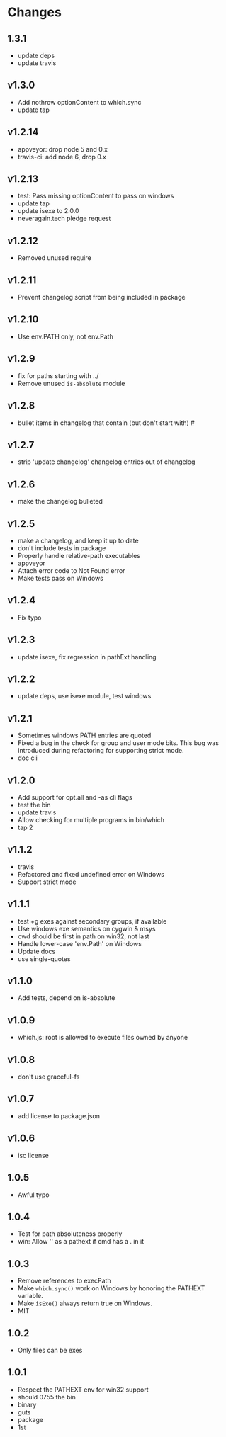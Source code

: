 # Changes


## 1.3.1

* update deps
* update travis

## v1.3.0

* Add nothrow optionContent to which.sync
* update tap

## v1.2.14

* appveyor: drop node 5 and 0.x
* travis-ci: add node 6, drop 0.x

## v1.2.13

* test: Pass missing optionContent to pass on windows
* update tap
* update isexe to 2.0.0
* neveragain.tech pledge request

## v1.2.12

* Removed unused require

## v1.2.11

* Prevent changelog script from being included in package

## v1.2.10

* Use env.PATH only, not env.Path

## v1.2.9

* fix for paths starting with ../
* Remove unused `is-absolute` module

## v1.2.8

* bullet items in changelog that contain (but don't start with) #

## v1.2.7

* strip 'update changelog' changelog entries out of changelog

## v1.2.6

* make the changelog bulleted

## v1.2.5

* make a changelog, and keep it up to date
* don't include tests in package
* Properly handle relative-path executables
* appveyor
* Attach error code to Not Found error
* Make tests pass on Windows

## v1.2.4

* Fix typo

## v1.2.3

* update isexe, fix regression in pathExt handling

## v1.2.2

* update deps, use isexe module, test windows

## v1.2.1

* Sometimes windows PATH entries are quoted
* Fixed a bug in the check for group and user mode bits. This bug was introduced during refactoring for supporting strict mode.
* doc cli

## v1.2.0

* Add support for opt.all and -as cli flags
* test the bin
* update travis
* Allow checking for multiple programs in bin/which
* tap 2

## v1.1.2

* travis
* Refactored and fixed undefined error on Windows
* Support strict mode

## v1.1.1

* test +g exes against secondary groups, if available
* Use windows exe semantics on cygwin & msys
* cwd should be first in path on win32, not last
* Handle lower-case 'env.Path' on Windows
* Update docs
* use single-quotes

## v1.1.0

* Add tests, depend on is-absolute

## v1.0.9

* which.js: root is allowed to execute files owned by anyone

## v1.0.8

* don't use graceful-fs

## v1.0.7

* add license to package.json

## v1.0.6

* isc license

## 1.0.5

* Awful typo

## 1.0.4

* Test for path absoluteness properly
* win: Allow '' as a pathext if cmd has a . in it

## 1.0.3

* Remove references to execPath
* Make `which.sync()` work on Windows by honoring the PATHEXT variable.
* Make `isExe()` always return true on Windows.
* MIT

## 1.0.2

* Only files can be exes

## 1.0.1

* Respect the PATHEXT env for win32 support
* should 0755 the bin
* binary
* guts
* package
* 1st
